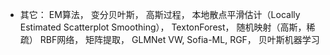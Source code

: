 - 其它：
    EM算法，
    变分贝叶斯，
    高斯过程，
    本地散点平滑估计（Locally Estimated Scatterplot Smoothing），
    TextonForest，
    随机映射（高斯，稀疏）
    RBF网络， 
    矩阵提取，
    GLMNet
    VW, 
    Sofia-ML, 
    RGF，
    贝叶斯机器学习